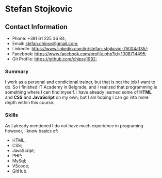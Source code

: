 # Stefan Stojkovic

## Contact Information

- Phone: +381 61 225 36 84;
- Email: stefan.chipsy@gmail.com;
- LinkedIn: https://www.linkedin.com/in/stefan-stojkovic-75004a135/;
- Facebook: https://www.facebook.com/profile.php?id=1008714495;
- Git Profile: https://github.com/chipsy1992;

### Summary

I work as a personal and condicional trainer, but that is not the job I want to do. So I finished IT Academy in Belgrade, and I realized that programming is something where I can find myself.
I have already learned some of **HTML** and **CSS** and **JavaScript** on my own, but I am hoping I can go into more depth within this course.

### Skills

As I already mentioned I do not have much experience in programing however, I know basics of:

- HTML;
- CSS;
- JavaScript;
- PHP;
- MySql;
- VScode;
- GitHub.
